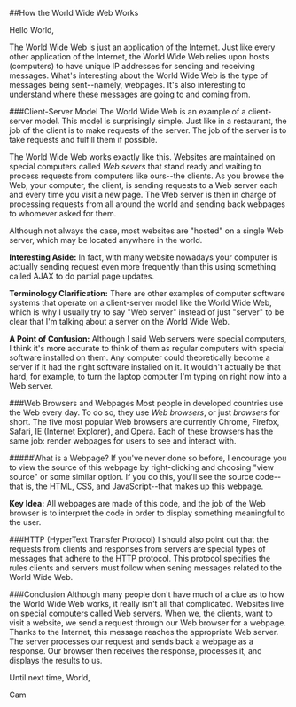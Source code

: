 ##How the World Wide Web Works

Hello World,

The World Wide Web is just an application of the Internet. Just like every other application of the Internet, the World Wide Web relies upon hosts (computers) to have unique IP addresses for sending and receiving messages. What's interesting about the World Wide Web is the type of messages being sent--namely, webpages. It's also interesting to understand where these messages are going to and coming from.

###Client-Server Model
The World Wide Web is an example of a client-server model. This model is surprisingly simple. Just like in a restaurant, the job of the client is to make requests of the server. The job of the server is to take requests and fulfill them if possible.

The World Wide Web works exactly like this. Websites are maintained on special computers called *Web severs* that stand ready and waiting to process requests from computers like ours--the clients. As you browse the Web, your computer, the client, is sending requests to a Web server each and every time you visit a new page. The Web server is then in charge of processing requests from all around the world and sending back webpages to whomever asked for them.

Although not always the case, most websites are "hosted" on a single Web server, which may be located anywhere in the world.

**Interesting Aside:** In fact, with many website nowadays your computer is actually sending request even more frequently than this using something called AJAX to do partial page updates.

**Terminology Clarification:** There are other examples of computer software systems that operate on a client-server model like the World Wide Web, which is why I usually try to say "Web server" instead of just "server" to be clear that I'm talking about a server on the World Wide Web.

**A Point of Confusion:** Although I said Web servers were special computers, I think it's more accurate to think of them as regular computers with special software installed on them. Any computer could theoretically become a server if it had the right software installed on it. It wouldn't actually be that hard, for example, to turn the laptop computer I'm typing on right now into a Web server.

###Web Browsers and Webpages
Most people in developed countries use the Web every day. To do so, they use *Web browsers*, or just *browsers* for short. The five most popular Web browsers are currently Chrome, Firefox, Safari, IE (Internet Explorer), and Opera. Each of these browsers has the same job: render webpages for users to see and interact with.

#####What is a Webpage?
If you've never done so before, I encourage you to view the source of this webpage by right-clicking and choosing "view source" or some similar option. If you do this, you'll see the source code--that is, the HTML, CSS, and JavaScript--that makes up this webpage.

**Key Idea:** All webpages are made of this code, and the job of the Web browser is to interpret the code in order to display something meaningful to the user.

###HTTP (HyperText Transfer Protocol)
I should also point out that the requests from clients and responses from servers are special types of messages that adhere to the HTTP protocol. This protocol specifies the rules clients and servers must follow when sening messages related to the World Wide Web.

###Conclusion
Although many people don't have much of a clue as to how the World Wide Web works, it really isn't all that complicated. Websites live on special computers called Web servers. When we, the clients, want to visit a website, we send a request through our Web browser for a webpage. Thanks to the Internet, this message reaches the appropriate Web server. The server processes our request and sends back a webpage as a response. Our browser then receives the response, processes it, and displays the results to us.

Until next time, World,

Cam
